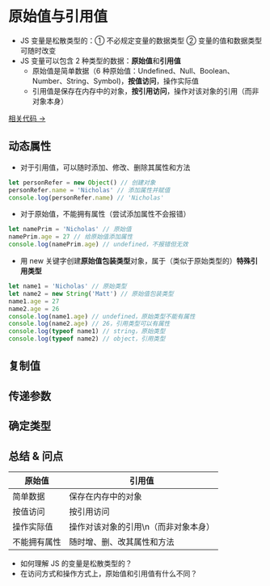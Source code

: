 # 原始值与引用值

- JS 变量是松散类型的：① 不必规定变量的数据类型 ② 变量的值和数据类型可随时改变
- JS 变量可以包含 2 种类型的数据：**原始值**和**引用值**
  - 原始值是简单数据（6 种原始值：Undefined、Null、Boolean、Number、String、Symbol)，**按值访问**，操作实际值
  - 引用值是保存在内存中的对象，**按引用访问**，操作对该对象的引用（而非对象本身）

<a href="" target="_blank">相关代码 →</a>

## 动态属性

- 对于引用值，可以随时添加、修改、删除其属性和方法

```js
let personRefer = new Object() // 创建对象
personRefer.name = 'Nicholas' // 添加属性并赋值
console.log(personRefer.name) // 'Nicholas'
```

- 对于原始值，不能拥有属性（尝试添加属性不会报错）

```js
let namePrim = 'Nicholas' // 原始值
namePrim.age = 27 // 给原始值添加属性
console.log(namePrim.age) // undefined，不报错但无效
```

- 用 new 关键字创建**原始值包装类型**对象，属于（类似于原始类型的）**特殊引用类型**

```js
let name1 = 'Nicholas' // 原始类型
let name2 = new String('Matt') // 原始值包装类型
name1.age = 27
name2.age = 26
console.log(name1.age) // undefined，原始类型不能有属性
console.log(name2.age) // 26，引用类型可以有属性
console.log(typeof name1) // string，原始类型
console.log(typeof name2) // object，引用类型
```

## 复制值

## 传递参数

## 确定类型

## 总结 & 问点

| 原始值       | 引用值                               |
| ------------ | ------------------------------------ |
| 简单数据     | 保存在内存中的对象                   |
| 按值访问     | 按引用访问                           |
| 操作实际值   | 操作对该对象的引用\n（而非对象本身） |
| 不能拥有属性 | 随时增、删、改其属性和方法           |

- 如何理解 JS 的变量是松散类型的？
- 在访问方式和操作方式上，原始值和引用值有什么不同？
